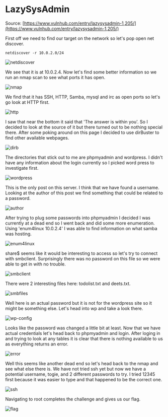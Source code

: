 # LazySysAdmin

Source: [https://www.vulnhub.com/entry/lazysysadmin-1,205/](https://www.vulnhub.com/entry/lazysysadmin-1,205/) 

First off we need to find our target on the network so let's pop open net discover.

```
netdiscover -r 10.0.2.0/24
```

![netdiscover](https://github.com/kztoth/CTF_Writeup/blob/master/lazysysadmin/pics/netdiscover.PNG)

We see that it is at 10.0.2.4. Now let's find some better information so we run an nmap scan to see what ports it has open.

![nmap](https://github.com/kztoth/CTF_Writeup/blob/master/lazysysadmin/pics/nmap.PNG)

We find that it has SSH, HTTP, Samba, mysql and irc as open ports so let's go look at HTTP first.

![http](https://github.com/kztoth/CTF_Writeup/blob/master/lazysysadmin/pics/http.PNG)

I saw that near the bottom it said that 'The answer is within you'. So I decided to look at the source of it but there turned out to be nothing special there. After some poking around on this page I decided to use dirBuster to find other available webpages. 

![dirb](https://github.com/kztoth/CTF_Writeup/blob/master/lazysysadmin/pics/dirb.PNG)

The directories that stick out to me are phpmyadmin and wordpress. I didn't have any information about the login currently so I picked word press to investigate first.

![wordpress](https://github.com/kztoth/CTF_Writeup/blob/master/lazysysadmin/pics/wordpress.PNG)

This is the only post on this server. I think that we have found a username. Looking at the author of this post we find something that could be related to a password.

![author](https://github.com/kztoth/CTF_Writeup/blob/master/lazysysadmin/pics/author.PNG)

After trying to plug some passwords into phpmyadmin I decided I was currently at a dead end so I went back and did some more enumeration. Using 'enum4linux 10.0.2.4' I was able to find information on what samba was hosting.

![enum4linux](https://github.com/kztoth/CTF_Writeup/blob/master/lazysysadmin/pics/enum4linux.PNG)

share$ seems like it would be interesting to access so let's try to connect with smbclient. Surprisingly there was no password on this file so we were able to get in with no trouble.

![smbclient](https://github.com/kztoth/CTF_Writeup/blob/master/lazysysadmin/pics/smbclient.PNG)

There were 2 interesting files here: todolist.txt and deets.txt.

![smbfiles](https://github.com/kztoth/CTF_Writeup/blob/master/lazysysadmin/pics/smbfiles.PNG)

Well here is an actual password but it is not for the wordpress site so it might be something else. Let's head into wp and take a look there. 

![wp-config](https://github.com/kztoth/CTF_Writeup/blob/master/lazysysadmin/pics/wp-config.PNG)

Looks like the password was changed a little bit at least. Now that we have actual credentials let's head back to phpmyadmin and login. After loging in and trying to look at any tables it is clear that there is nothing available to us as everything returns an error.

![error](https://github.com/kztoth/CTF_Writeup/blob/master/lazysysadmin/pics/error.PNG)

Well this seems like another dead end so let's head back to the nmap and see what else there is. We have not tried ssh yet but now we have a potential username, togie, and 2 different passwords to try. I tried 12345 first because it was easier to type and that happened to be the correct one. 

![ssh](https://github.com/kztoth/CTF_Writeup/blob/master/lazysysadmin/pics/ssh.PNG)

Navigating to root completes the challenge and gives us our flag.

![flag](https://github.com/kztoth/CTF_Writeup/blob/master/lazysysadmin/pics/flag.PNG)